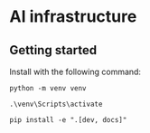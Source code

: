 # AI infrastructure



## Getting started

Install with the following command:

```
python -m venv venv
```
```
.\venv\Scripts\activate
```
```
pip install -e ".[dev, docs]"
```


